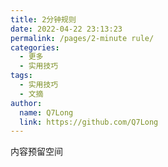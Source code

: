 ```yaml
---
title: 2分钟规则
date: 2022-04-22 23:13:23
permalink: /pages/2-minute rule/
categories: 
  - 更多
  - 实用技巧
tags: 
  - 实用技巧
  - 文摘
author: 
  name: Q7Long
  link: https://github.com/Q7Long
---
```


内容预留空间